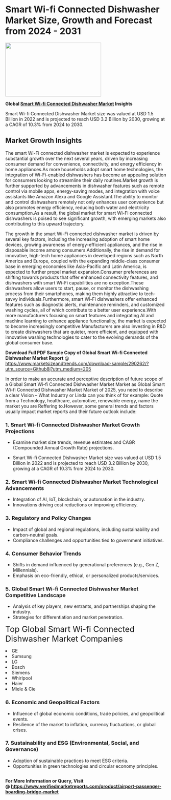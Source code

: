 <H1>Smart Wi-fi Connected Dishwasher Market Size, Growth and Forecast from 2024 - 2031</H1><img class="aligncenter size-medium wp-image-584254" src="https://thirdeyenews.in/wp-content/uploads/2024/09/Global-Market-Research-300x168.jpeg" alt="" width="300" height="168" /><p><strong>Global&nbsp;<a href="https://www.marketsizeandtrends.com/download-sample/290262/?utm_source=Github8j?utm_medium=205">Smart Wi-fi Connected Dishwasher Market</a> Insights</strong></p><p>Smart Wi-fi Connected Dishwasher Market size was valued at USD 1.5 Billion in 2022 and is projected to reach USD 3.2 Billion by 2030, growing at a CAGR of 10.3% from 2024 to 2030.</p><p><h2>Market Growth Insights</h2> <p>The smart Wi-Fi connected dishwasher market is expected to experience substantial growth over the next several years, driven by increasing consumer demand for convenience, connectivity, and energy efficiency in home appliances.As more households adopt smart home technologies, the integration of Wi-Fi-enabled dishwashers has become an appealing solution for consumers looking to streamline their daily routines.Market growth is further supported by advancements in dishwasher features such as remote control via mobile apps, energy-saving modes, and integration with voice assistants like Amazon Alexa and Google Assistant.The ability to monitor and control dishwashers remotely not only enhances user convenience but also promotes energy efficiency, reducing both water and electricity consumption.As a result, the global market for smart Wi-Fi connected dishwashers is poised to see significant growth, with emerging markets also contributing to this upward trajectory.</p> <p>The growth in the smart Wi-Fi connected dishwasher market is driven by several key factors, including the increasing adoption of smart home devices, growing awareness of energy-efficient appliances, and the rise in disposable income among consumers.Additionally, the rise in demand for innovative, high-tech home appliances in developed regions such as North America and Europe, coupled with the expanding middle-class consumer base in emerging economies like Asia-Pacific and Latin America, is expected to further propel market expansion.Consumer preferences are shifting towards products that offer enhanced connectivity features, and dishwashers with smart Wi-Fi capabilities are no exception.These dishwashers allow users to start, pause, or monitor the dishwashing process from their smartphones, making them highly attractive to tech-savvy individuals.Furthermore, smart Wi-Fi dishwashers offer enhanced features such as diagnostic alerts, maintenance reminders, and customized washing cycles, all of which contribute to a better user experience.With more manufacturers focusing on smart features and integrating AI and machine learning to enhance appliance functionality, the market is expected to become increasingly competitive.Manufacturers are also investing in R&D to create dishwashers that are quieter, more efficient, and equipped with innovative washing technologies to cater to the evolving demands of the global consumer base.</p> <p><span class=""><strong>Download Full PDF Sample Copy of Global Smart Wi-fi Connected Dishwasher Market Report</strong> @ <a href="https://www.marketsizeandtrends.com/download-sample/290262/?utm_source=Github8j?utm_medium=205" target="_blank">https://www.marketsizeandtrends.com/download-sample/290262/?utm_source=Github8j?utm_medium=205</a></span></p><p>In order to make an accurate and perceptive description of future scope of a Global&nbsp;Smart Wi-fi Connected Dishwasher Market Market as Global&nbsp;Smart Wi-fi Connected Dishwasher Market Market of 2025, you need to describe a clear Vision &ndash; What Industry or Linda can you think of for example: Quote from a Technology, healthcare, automotive, renewable energy, name the market you are Reffering to.However, some general trends and factors usually impact market reports and their future outlook include:</p><h3>1.&nbsp;<strong>Smart Wi-fi Connected Dishwasher Market Growth Projections</strong></h3><ul><li>Examine market size trends, revenue estimates and CAGR (Compounded Annual Growth Rate) projections.</li><li><p>Smart Wi-fi Connected Dishwasher Market size was valued at USD 1.5 Billion in 2022 and is projected to reach USD 3.2 Billion by 2030, growing at a CAGR of 10.3% from 2024 to 2030.</p></li></ul><h3>2.&nbsp;<strong>Smart Wi-fi Connected Dishwasher Market Technological Advancements</strong></h3><ul><li>Integration of AI, IoT, blockchain, or automation in the industry.</li><li>Innovations driving cost reductions or improving efficiency.</li></ul><h3>3.&nbsp;<strong>Regulatory and Policy Changes</strong></h3><ul><li>Impact of global and regional regulations, including sustainability and carbon-neutral goals.</li><li>Compliance challenges and opportunities tied to government initiatives.</li></ul><h3>4.&nbsp;<strong>Consumer Behavior Trends</strong></h3><ul><li>Shifts in demand influenced by generational preferences (e.g., Gen Z, Millennials).</li><li>Emphasis on eco-friendly, ethical, or personalized products/services.</li></ul><h3>5.&nbsp;<strong>Global Smart Wi-fi Connected Dishwasher Market Competitive Landscape</strong></h3><ul><li>Analysis of key players, new entrants, and partnerships shaping the industry.</li><li>Strategies for differentiation and market penetration.</li></ul><p data-pm-slice="1 1 []"><span style="color: inherit; font-family: inherit; font-size: 25px;">Top Global Smart Wi-fi Connected Dishwasher Market Companies</span></p><div class="" data-test-id=""><p><li>GE</li><li> Sumsung</li><li> LG</li><li> Bosch</li><li> Siemens</li><li> Whirlpool</li><li> Haier</li><li> Miele & Cie</li></p></div><h3>6.&nbsp;<strong>Economic and Geopolitical Factors</strong></h3><ul><li>Influence of global economic conditions, trade policies, and geopolitical events.</li><li>Resilience of the market to inflation, currency fluctuations, or global crises.</li></ul><h3>7.&nbsp;<strong>Sustainability and ESG (Environmental, Social, and Governance)</strong></h3><ul><li>Adoption of sustainable practices to meet ESG criteria.</li><li>Opportunities in green technologies and circular economy principles.</li></ul><h2><strong style="font-size: 14px;">For More Information or Query, Visit @&nbsp;</strong><a style="background-color: #ffffff; font-size: 14px;" href="https://www.marketsizeandtrends.com/report/smart-wi-fi-connected-dishwasher-market/" target="_blank">https://www.verifiedmarketreports.com/product/airport-passenger-boarding-bridge-market</a></h2>